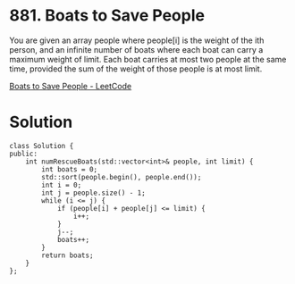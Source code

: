 # 881. Boats to Save People

You are given an array people where people[i] is the weight of the ith person, and an infinite number of boats where each boat can carry a maximum weight of limit. Each boat carries at most two people at the same time, provided the sum of the weight of those people is at most limit.

[Boats to Save People - LeetCode](https://leetcode.com/problems/boats-to-save-people/)

# Solution

```
class Solution {
public:
    int numRescueBoats(std::vector<int>& people, int limit) {
        int boats = 0;
        std::sort(people.begin(), people.end());
        int i = 0;
        int j = people.size() - 1;
        while (i <= j) {
            if (people[i] + people[j] <= limit) {
                i++;
            }
            j--;
            boats++;
        }
        return boats;
    }
};
```